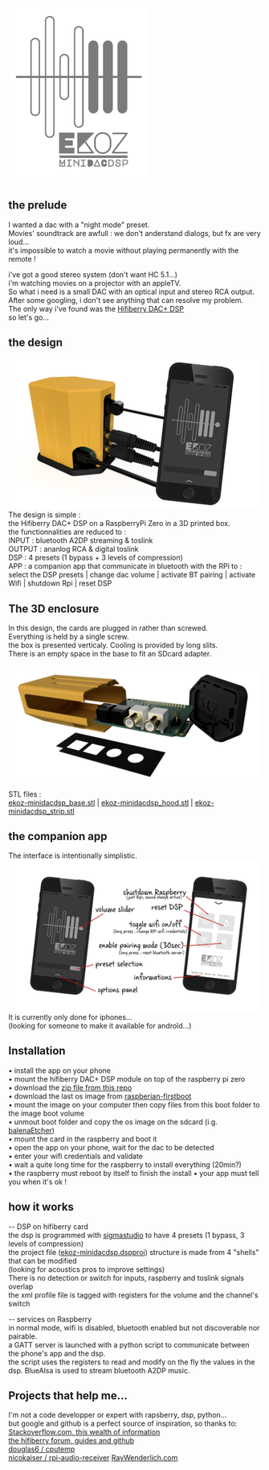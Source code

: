 <img height=350px src="https://github.com/dimitri6degres/ekoz-minidacdsp/raw/main/images/ekoz-minidacdsp_01.png"></img>

## the prelude 

I wanted a dac with a "night mode" preset.  
Movies' soundtrack are awfull : we don't anderstand dialogs, but fx are very loud…  
it's impossible to watch a movie without playing permanently with the remote !


i've got a good stereo system (don't want HC 5.1…)  
i'm watching movies on a projector with an appleTV.  
So what i need is a small DAC with an optical input and stereo RCA output.  
After some googling, i don't see anything that can resolve my problem.  
The only way i've found was the <a href=https://www.hifiberry.com/shop/boards/hifiberry-dac-dsp>Hifiberry DAC+ DSP </a>  
so let's go…


## the design
<img src="https://github.com/dimitri6degres/ekoz-minidacdsp/raw/main/images/ekoz-minidacdsp_02.jpg"></img>  
The design is simple :  
the Hifiberry DAC+ DSP on a RaspberryPi Zero in a 3D printed box.  
the functionnalities are reduced to :  
INPUT : bluetooth A2DP streaming & toslink  
OUTPUT : ananlog RCA & digital toslink  
DSP : 4 presets (1 bypass + 3 levels of compression)  
APP : a companion app that communicate in bluetooth with the RPi to :  
select the DSP presets | change dac volume | activate BT pairing | activate Wifi | shutdown Rpi | reset DSP


## The 3D enclosure
In this design, the cards are plugged in rather than screwed.  
Everything is held by a single screw.  
the box is presented verticaly.
Cooling is provided by long slits.  
There is an empty space in the base to fit an SDcard adapter.

<img src="https://github.com/dimitri6degres/ekoz-minidacdsp/raw/main/images/ekoz-minidacdsp_03.jpg"></img>

STL files :  
<a href=https://github.com/dimitri6degres/ekoz-minidacdsp/blob/main/sources/3D_enclosure/ekoz-minidacdsp_base.stl>ekoz-minidacdsp_base.stl</a> | <a href=https://github.com/dimitri6degres/ekoz-minidacdsp/blob/main/sources/3D_enclosure/ekoz-minidacdsp_hood.stl>ekoz-minidacdsp_hood.stl</a> | <a href=https://github.com/dimitri6degres/ekoz-minidacdsp/blob/main/sources/3D_enclosure/ekoz-minidacdsp_strip.stl>ekoz-minidacdsp_strip.stl</a>


## the companion app
The interface is intentionally simplistic. 
<img src="https://github.com/dimitri6degres/ekoz-minidacdsp/raw/main/images/ekoz-minidacdsp_04.jpg"></img>   
It is currently only done for iphones...  
(looking for someone to make it available for androïd…)

## Installation
• install the app on your phone  
• mount the hifiberry DAC+ DSP module on top of the raspberry pi zero  
• download the <a href=https://github.com/dimitri6degres/ekoz-minidacdsp/archive/main.zip>zip file from this repo</a>  
• download the last os image from <a href=https://github.com/nmcclain/raspberian-firstboot/releases>raspberian-firstboot</a>  
• mount the image on your computer then copy files from this boot folder to the image boot volume  
• unmout boot folder and copy the os image on the sdcard (i.g. <a href=https://www.balena.io/etcher/>balenaEtcher</a>)  
• mount the card in the raspberry and boot it  
• open the app on your phone, wait for the dac to be detected  
• enter your wifi credentials and validate  
• wait a quite long time for the raspberry to install everything (20min?)  
• the raspberry must reboot by itself to finish the install
• your app must tell you when it's ok !

## how it works

-- DSP on hifiberry card  
the dsp is programmed with <a href=https://www.analog.com/en/design-center/evaluation-hardware-and-software/software/ss_sigst_02.html#>sigmastudio</a> to have 4 presets (1 bypass, 3 levels of compression)  
the project file (<a href=https://github.com/dimitri6degres/ekoz-minidacdsp/tree/main/sources/sigmastudio>ekoz-minidacdsp.dspproj</a>) structure is made from 4 "shells" that can be modified  
(looking for acoustics pros to improve settings)  
There is no detection or switch for inputs, raspberry and toslink signals overlap  
the xml profile file is tagged with registers for the volume and the channel's switch  

-- services on Raspberry  
in normal mode, wifi is disabled, bluetooth enabled but not discoverable nor pairable.  
a GATT server is launched with a python script to communicate between the phone's app and the dsp.  
the script uses the registers to read and modify on the fly the values in the dsp.
BlueAlsa is used to stream bluetooth A2DP music.

## Projects that help me…
I'm not a code developper or expert with rapsberry, dsp, python…  
but google and github is a perfect source of inspiration, so thanks to:  
<a href=https://stackoverflow.com>Stackoverflow.com, this wealth of information</a>  
<a href=https://www.hifiberry.com/modify-dsp-registers-on-the-fly/>the hifiberry forum, guides and github</a>  
<a href=https://github.com/Douglas6/cputemp>douglas6 / cputemp</a>  
<a href=https://github.com/nicokaiser/rpi-audio-receiver>nicokaiser / rpi-audio-receiver</a>
<a href=https://www.raywenderlich.com/231-core-bluetooth-tutorial-for-ios-heart-rate-monitor>RayWenderlich.com</a>  
